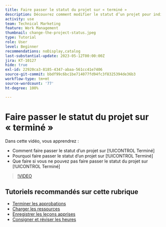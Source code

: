```yaml
---
title: Faire passer le statut du projet sur « terminé »
description: Découvrez comment modifier le statut d’un projet pour indiquer que le travail est terminé.
activity: use
team: Technical Marketing
feature: Work Management
thumbnail: change-the-project-status.jpeg
type: Tutorial
role: User
level: Beginner
recommendations: noDisplay,catalog
last-substantial-update: 2023-05-12T00:00:00Z
jira: KT-10127
hide: true
exl-id: 22920ca3-8185-4347-abaa-561cc41e7406
source-git-commit: bbdf99c6bc1be714077fd94fc3f8325394de36b3
workflow-type: tm+mt
source-wordcount: '77'
ht-degree: 100%

---
```


# Faire passer le statut du projet sur « terminé »

Dans cette vidéo, vous apprendrez :

* Comment faire passer le statut d’un projet sur [!UICONTROL Terminé]
* Pourquoi faire passer le statut d’un projet sur [!UICONTROL Terminé]
* Que faire si vous ne pouvez pas faire passer le statut du projet sur [!UICONTROL Terminé]

>[!VIDEO](https://video.tv.adobe.com/v/3419336/?quality=12&learn=on&enablevpops=1)

## Tutoriels recommandés sur cette rubrique

* [Terminer les approbations](/help/manage-work/close-a-project/complete-approvals.md)
* [Charger les ressources](/help/manage-work/close-a-project/upload-assets.md)
* [Enregistrer les leçons apprises](/help/manage-work/close-a-project/lessons-learned-from-closing-a-project.md)
* [Consigner et réviser les heures](/help/manage-work/close-a-project/log-and-review-hours.md)
